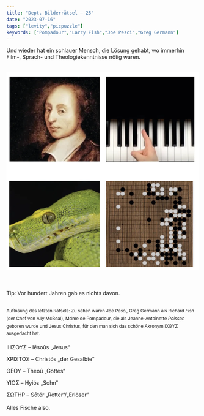 ```yaml
---
title: "Dept. Bilderrätsel – 25"
date: "2023-07-16"
tags: ["levity","picpuzzle"]
keywords: ["Pompadour","Larry Fish","Joe Pesci","Greg Germann"]
---
```

Und wieder hat ein schlauer Mensch, die Lösung gehabt, wo immerhin Film-, Sprach- und Theologiekenntnisse nötig waren.

<br/>

<img  src="/assets/img/picpuzzle25.webp" alt="Bilderrätsel25">

<br/>
<br/>
<br/>

Tip: Vor hundert Jahren gab es nichts davon.
<br/>
<br/>

<sup>Auflösung des letzten Rätsels: Zu sehen waren Joe <i>Pesci</i>, Greg Germann als Richard <i>Fish</i> (der Chef von Ally McBeal), Mdme de Pompadour, die als Jeanne-Antoinette <i>Poisson</i> geboren wurde und Jesus Christus, für den man sich das schöne Akronym ΙΧΘΥΣ ausgedacht hat. 

ΙΗΣΟΥΣ – Iēsoûs „Jesus“

ΧΡΙΣΤΟΣ – Christós „der Gesalbte“

ΘΕΟΥ – Theoû „Gottes“

ΥΙΟΣ – Hyiós „Sohn“

ΣΩΤΗΡ – Sōtér „Retter“/„Erlöser“

Alles Fische also.
<sup>
